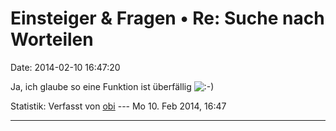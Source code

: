 Einsteiger & Fragen • Re: Suche nach Worteilen
==============================================

Date: 2014-02-10 16:47:20

Ja, ich glaube so eine Funktion ist überfällig
![:-)](http://forum.suma-ev.de/images/smilies/icon_e_smile.gif "Lächeln")

Statistik: Verfasst von
[obi](http://forum.suma-ev.de/memberlist.php?mode=viewprofile&u=134) ---
Mo 10. Feb 2014, 16:47

------------------------------------------------------------------------
